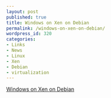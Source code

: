 ```yaml
---
layout: post
published: true
title: Windows on Xen on Debian
permalink: /windows-on-xen-on-debian/
wordpress_id: 320
categories:
- Links
- News
- Linux
- Xen
- Debian
- virtualization
---
```



<a href="http://wolfgang.lonien.de/2010/11/ein-sonntagnachmittag-spaziergang/olympus-digital-camera-11/">Windows on Xen on Debian</a>

